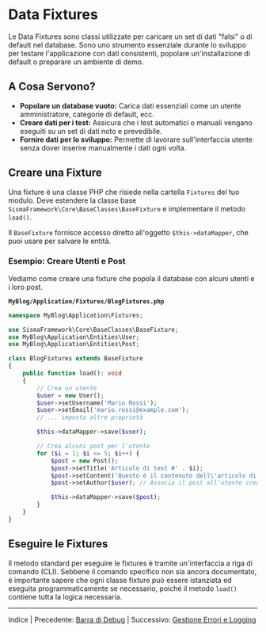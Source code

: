 # Data Fixtures

Le Data Fixtures sono classi utilizzate per caricare un set di dati "falsi" o di default nel database. Sono uno strumento essenziale durante lo sviluppo per testare l'applicazione con dati consistenti, popolare un'installazione di default o preparare un ambiente di demo.

## A Cosa Servono?

*   **Popolare un database vuoto:** Carica dati essenziali come un utente amministratore, categorie di default, ecc.
*   **Creare dati per i test:** Assicura che i test automatici o manuali vengano eseguiti su un set di dati noto e prevedibile.
*   **Fornire dati per lo sviluppo:** Permette di lavorare sull'interfaccia utente senza dover inserire manualmente i dati ogni volta.

## Creare una Fixture

Una fixture è una classe PHP che risiede nella cartella `Fixtures` del tuo modulo. Deve estendere la classe base `SismaFramework\Core\BaseClasses\BaseFixture` e implementare il metodo `load()`.

Il `BaseFixture` fornisce accesso diretto all'oggetto `$this->dataMapper`, che puoi usare per salvare le entità.

### Esempio: Creare Utenti e Post

Vediamo come creare una fixture che popola il database con alcuni utenti e i loro post.

**`MyBlog/Application/Fixtures/BlogFixtures.php`**
```php
namespace MyBlog\Application\Fixtures;

use SismaFramework\Core\BaseClasses\BaseFixture;
use MyBlog\Application\Entities\User;
use MyBlog\Application\Entities\Post;

class BlogFixtures extends BaseFixture
{
    public function load(): void
    {
        // Crea un utente
        $user = new User();
        $user->setUsername('Mario Rossi');
        $user->setEmail('mario.rossi@example.com');
        // ... imposta altre proprietà

        $this->dataMapper->save($user);

        // Crea alcuni post per l'utente
        for ($i = 1; $i <= 5; $i++) {
            $post = new Post();
            $post->setTitle('Articolo di test #' . $i);
            $post->setContent('Questo è il contenuto dell\'articolo di test numero ' . $i);
            $post->setAuthor($user); // Associa il post all'utente creato

            $this->dataMapper->save($post);
        }
    }
}
```

## Eseguire le Fixtures

Il metodo standard per eseguire le fixtures è tramite un'interfaccia a riga di comando (CLI). Sebbene il comando specifico non sia ancora documentato, è importante sapere che ogni classe fixture può essere istanziata ed eseguita programmaticamente se necessario, poiché il metodo `load()` contiene tutta la logica necessaria.

* * *

Indice | Precedente: [Barra di Debug](debug-bar.md) | Successivo: [Gestione Errori e Logging](error-handling-and-logging.md)